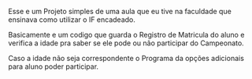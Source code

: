 Esse e um Projeto simples de uma aula que eu tive na faculdade que ensinava como utilizar o IF encadeado.

Basicamente e um codigo que guarda o Registro de Matricula do aluno e verifica a idade pra saber se ele pode ou não participar do Campeonato.

Caso a idade não seja correspondente o Programa da opções adicionais para aluno poder participar.
